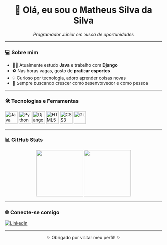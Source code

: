 <h1 align="center">👋 Olá, eu sou o Matheus Silva da Silva</h1>

<p align="center">
  <em>Programador Júnior em busca de oportunidades</em>
</p>

---

### 💻 Sobre mim

- 👨‍💻 Atualmente estudo **Java** e trabalho com **Django**
- ⚽ Nas horas vagas, gosto de **praticar esportes**
- 💡 Curioso por tecnologia, adoro aprender coisas novas
- 🚀 Sempre buscando crescer como desenvolvedor e como pessoa

---

### 🛠️ Tecnologias e Ferramentas

<p align="left">
  <img src="https://cdn.jsdelivr.net/gh/devicons/devicon/icons/java/java-original.svg" alt="Java" width="40" height="40"/>
  <img src="https://cdn.jsdelivr.net/gh/devicons/devicon/icons/python/python-original.svg" alt="Python" width="40" height="40"/>
  <img src="https://cdn.jsdelivr.net/gh/devicons/devicon/icons/django/django-plain.svg" alt="Django" width="40" height="40"/>
  <img src="https://cdn.jsdelivr.net/gh/devicons/devicon/icons/html5/html5-original.svg" alt="HTML5" width="40" height="40"/>
  <img src="https://cdn.jsdelivr.net/gh/devicons/devicon/icons/css3/css3-original.svg" alt="CSS3" width="40" height="40"/>
  <img src="https://cdn.jsdelivr.net/gh/devicons/devicon/icons/git/git-original.svg" alt="Git" width="40" height="40"/>
</p>

---

### 📊 GitHub Stats

<p align="center">
  <img src="https://github-readme-stats.vercel.app/api?username=matheusdevsilva&show_icons=true&theme=github_dark" height="150"/>
  <img src="https://github-readme-stats.vercel.app/api/top-langs/?username=matheusdevsilva&layout=compact&theme=github_dark" height="150"/>
</p>

---

### 🌐 Conecte-se comigo

[![LinkedIn](https://img.shields.io/badge/LinkedIn-blue?style=for-the-badge&logo=linkedin&logoColor=white)](https://www.linkedin.com/in/seu-linkedin-aqui)

---

<p align="center">✨ Obrigado por visitar meu perfil! ✨</p>

